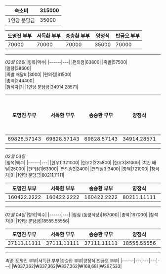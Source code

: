 |숙소비|315000|
|------|---|
|1인당 분담금|35000|

|도명진 부부|서득환 부부|송승환 부부|양정식|반금오 부부|
|------|---|---|---|---|
|70000|70000|70000|35000|70000|

---

*02월 02일*
|힝목|액수|
|------|---|
|편의점|63800|
|족발|57500|						
|알탕|38600|						
|족발 배달비|3000|
|편의점|81500|				
|총액|244400|					
|참석자|7|
|1인당 분담금|34914.28571|

|도명진 부부|서득환 부부|송승환 부부|양정식|반금오 부부|
|------|---|---|---|---|
|69828.57143|69828.57143|69828.57143|34914.28571|0|

---
      
*02월 03일*					
|힝목|액수|
|------|---|
|한우1|321000|
|한우2|225800|
|한우3|81000|
|치킨 배달|25000|
|편의점1|63300|
|편의점2|2400|
|편의점3|3400|
|총액|721900|
|참석자|9|
|1인당 분담금|80211.11111|

|도명진 부부|서득환 부부|송승환 부부|양정식|반금오 부부|
|------|---|---|---|---|
|160422.2222|160422.2222|160422.2222|80211.11111|160422.2222|

---

*02월 04일*
|힝목|액수|
|------|---|
|점심 (동양식당)|167000|
|총액|167000|
|참석자|9|
|1인당 분담금|18555.55556|

|도명진 부부|서득환 부부|송승환 부부|양정식|반금오 부부|
|------|---|---|---|---|
|37111.11111|37111.11111|37111.11111|18555.55556|37111.11111|				
							
---

*최종*
|도명진 부부|서득환 부부|송승환 부부|양정식|반금오 부부|
|------|---|---|---|---|
|₩337,362|₩337,362|₩337,362|₩168,681|₩267,533|
